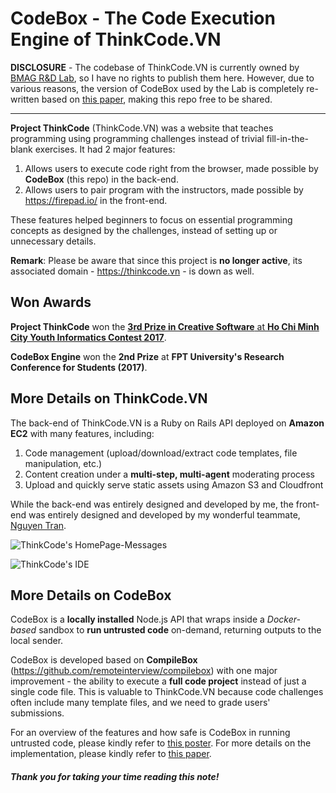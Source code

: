 CodeBox - The Code Execution Engine of ThinkCode.VN
=========
**DISCLOSURE** - The codebase of ThinkCode.VN is currently owned by [BMAG R&D Lab][1], so I have no rights to publish them here. However, due to various reasons, the version of CodeBox used by the Lab is completely re-written based on [this paper][2], making this repo free to be shared. 

---

**Project ThinkCode** (ThinkCode.VN) was a website that teaches programming using programming challenges instead of trivial fill-in-the-blank exercises. It had 2 major features:
1. Allows users to execute code right from the browser, made possible by **CodeBox** (this repo) in the back-end.
2. Allows users to pair program with the instructors, made possible by https://firepad.io/ in the front-end.

These features helped beginners to focus on essential programming concepts as designed by the challenges, instead of setting up or unnecessary details.

**Remark**: Please be aware that since this project is **no longer active**, its associated domain - https://thinkcode.vn - is down as well.

## Won Awards
**Project ThinkCode** won the [**3rd Prize in Creative Software** at **Ho Chi Minh City Youth Informatics Contest 2017**][3].

**CodeBox Engine** won the **2nd Prize** at **FPT University's Research Conference for Students (2017)**.

## More Details on ThinkCode.VN
The back-end of ThinkCode.VN is a Ruby on Rails API deployed on **Amazon EC2** with many features, including:
1. Code management (upload/download/extract code templates, file manipulation, etc.)
2. Content creation under a **multi-step, multi-agent** moderating process
3. Upload and quickly serve static assets using Amazon S3 and Cloudfront

While the back-end was entirely designed and developed by me, the front-end was entirely designed and developed by my wonderful teammate, [Nguyen Tran][4].

![ThinkCode's HomePage-Messages](https://i.imgur.com/xRT882t.png)

![ThinkCode's IDE](https://i.imgur.com/UcDUzQs.png)

## More Details on CodeBox 
CodeBox is a **locally installed** Node.js API that wraps inside a *Docker-based* sandbox to **run untrusted code** on-demand, returning outputs to the local sender.

CodeBox is developed based on **CompileBox** (https://github.com/remoteinterview/compilebox) with one major improvement - the ability to execute a **full code project** instead of just a single code file. This is valuable to ThinkCode.VN because code challenges often include many template files, and we need to grade users' submissions.

For an overview of the features and how safe is CodeBox in running untrusted code, please kindly refer to [this poster][5]. For more details on the implementation, please kindly refer to [this paper][2].

##### Thank you for taking your time reading this note!

[1]: https://www.facebook.com/bmag.vn/
[2]: https://drive.google.com/open?id=1x7_zMWfhSSZF_zkQG927pP2Htx_Qb3j-
[3]: http://international.fpt.edu.vn/fpt-university-students-won-prize-hcmc-young-informatics-contest/
[4]: https://github.com/nguyenkevtran
[5]: https://drive.google.com/open?id=1UR3e7rWqlprQfHSg5-q-fwlz5Qr_fqAI
